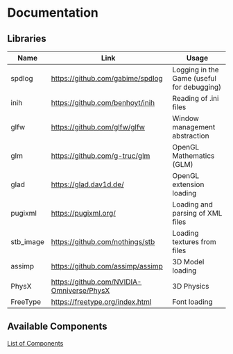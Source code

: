 # Documentation

## Libraries

| Name      | Link                                      | Usage                                      |
|-----------|-------------------------------------------|--------------------------------------------|
| spdlog    | https://github.com/gabime/spdlog          | Logging in the Game (useful for debugging) |
| inih      | https://github.com/benhoyt/inih           | Reading of .ini files                      |
| glfw      | https://github.com/glfw/glfw              | Window management abstraction              |
| glm       | https://github.com/g-truc/glm             | OpenGL Mathematics (GLM)                   |
| glad      | https://glad.dav1d.de/                    | OpenGL extension loading                   |
| pugixml   | https://pugixml.org/                      | Loading and parsing of XML files           |
| stb_image | https://github.com/nothings/stb           | Loading textures from files                |
| assimp    | https://github.com/assimp/assimp          | 3D Model loading                           |
| PhysX     | https://github.com/NVIDIA-Omniverse/PhysX | 3D Physics                                 |
| FreeType  | https://freetype.org/index.html           | Font loading                               |

## Available Components

[List of Components](COMPONENTS_DOCS.md)
